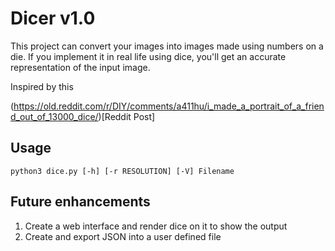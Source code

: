 # Dicer v1.0

This project can convert your images into images made using numbers on a die. 
If you implement it in real life using dice, you'll get an accurate representation of the input image.

Inspired by this 

(https://old.reddit.com/r/DIY/comments/a411hu/i_made_a_portrait_of_a_friend_out_of_13000_dice/)[Reddit Post]

## Usage

`python3 dice.py [-h] [-r RESOLUTION] [-V] Filename`

## Future enhancements

1. Create a web interface and render dice on it to show the output
2. Create and export JSON into a user defined file
